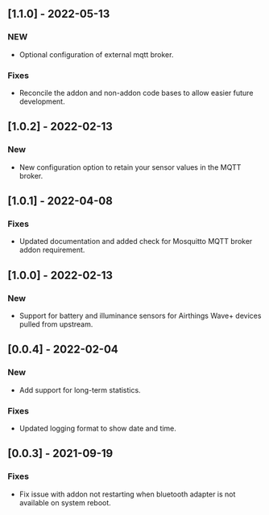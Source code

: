 ## [1.1.0] - 2022-05-13
### NEW
* Optional configuration of external mqtt broker.

### Fixes
* Reconcile the addon and non-addon code bases to allow easier future development.

## [1.0.2] - 2022-02-13
### New
* New configuration option to retain your sensor values in the MQTT broker.

## [1.0.1] - 2022-04-08
### Fixes
* Updated documentation and added check for Mosquitto MQTT broker addon requirement.


## [1.0.0] - 2022-02-13
### New
* Support for battery and illuminance sensors for Airthings Wave+ devices pulled from upstream.


## [0.0.4] - 2022-02-04
### New
* Add support for long-term statistics.

### Fixes
* Updated logging format to show date and time.


## [0.0.3] - 2021-09-19
### Fixes
* Fix issue with addon not restarting when bluetooth adapter is not available on system reboot.
